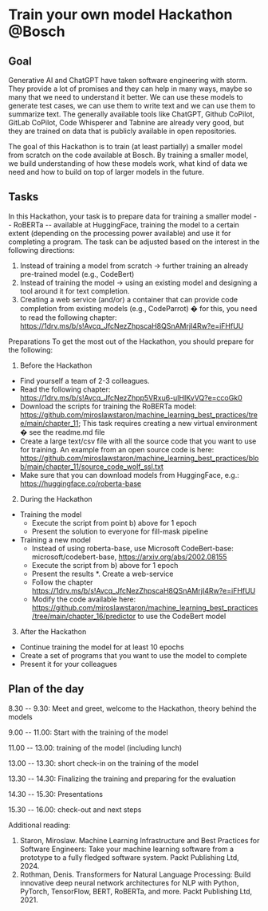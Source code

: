 # Train your own model Hackathon @Bosch

## Goal
Generative AI and ChatGPT have taken software engineering with storm. They provide a lot of promises and they can help in many ways, maybe so many that we need to understand it better. We can use these models to generate test cases, we can use them to write text and we can use them to summarize text. The generally available tools like ChatGPT, Github CoPilot, GitLab CoPilot, Code Whisperer and Tabnine are already very good, but they are trained on data that is publicly available in open repositories. 

The goal of this Hackathon is to train (at least partially) a smaller model from scratch on the code available at Bosch. By training a smaller model, we build understanding of how these models work, what kind of data we need and how to build on top of larger models in the future. 

## Tasks
In this Hackathon, your task is to prepare data for training a smaller model -- RoBERTa -- available at HuggingFace, training the model to a certain extent (depending on the processing power available) and use it for completing a program. 
The task can be adjusted based on the interest in the following directions:
1) Instead of training a model from scratch -> further training an already pre-trained model (e.g., CodeBert)
2) Instead of training the model -> using an existing model and designing a tool around it for text completion. 
3) Creating a web service (and/or) a container that can provide code completion from existing models (e.g., CodeParrot) � for this, you need to read the following chapter: https://1drv.ms/b/s!Avcq_JfcNezZhpscaH8QSnAMrjI4Rw?e=iFHfUU 

Preparations
To get the most out of the Hackathon, you should prepare for the following: 
1. Before the Hackathon
* Find yourself a team of 2-3 colleagues.
* Read the following chapter: https://1drv.ms/b/s!Avcq_JfcNezZhpp5VRxu6-ulHIKvVQ?e=ccoGk0 
* Download the scripts for training the RoBERTa model: https://github.com/miroslawstaron/machine_learning_best_practices/tree/main/chapter_11; This task requires creating a new virtual environment �  see the readme.md file
* Create a large text/csv file with all the source code that you want to use for training. An example from an open source code is here: https://github.com/miroslawstaron/machine_learning_best_practices/blob/main/chapter_11/source_code_wolf_ssl.txt 
* Make sure that you can download models from HuggingFace, e.g.: https://huggingface.co/roberta-base 

2. During the Hackathon
* Training the model
    * Execute the script from point b) above for 1 epoch
    * Present the solution to everyone for fill-mask pipeline
* Training a new model
    * Instead of using roberta-base, use Microsoft CodeBert-base: microsoft/codebert-base, https://arxiv.org/abs/2002.08155 
    * Execute the script from b) above for 1 epoch
    * Present the results
*. Create a web-service
    * Follow the chapter https://1drv.ms/b/s!Avcq_JfcNezZhpscaH8QSnAMrjI4Rw?e=iFHfUU
    * Modify the code available here: https://github.com/miroslawstaron/machine_learning_best_practices/tree/main/chapter_16/predictor to use the CodeBert model
3. After the Hackathon
* Continue training the model for at least 10 epochs
* Create a set of programs that you want to use the model to complete
* Present it for your colleagues

## Plan of the day
8.30 -- 9.30: Meet and greet, welcome to the Hackathon, theory behind the models

9.00 -- 11.00: Start with the training of the model

11.00 -- 13.00: training of the model (including lunch)

13.00 -- 13.30: short check-in on the training of the model

13.30 -- 14.30: Finalizing the training and preparing for the evaluation

14.30 -- 15.30: Presentations

15.30 -- 16.00: check-out and next steps

Additional reading:
1. Staron, Miroslaw. Machine Learning Infrastructure and Best Practices for Software Engineers: Take your machine learning software from a prototype to a fully fledged software system. Packt Publishing Ltd, 2024.
2. Rothman, Denis. Transformers for Natural Language Processing: Build innovative deep neural network architectures for NLP with Python, PyTorch, TensorFlow, BERT, RoBERTa, and more. Packt Publishing Ltd, 2021.